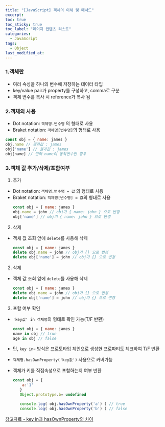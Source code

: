 ```yaml
---
title: "[JavaScript] 객체의 이해 및 메서드"
excerpt: 
toc: true
toc_sticky: true
toc_label: "페이지 컨텐츠 리스트"
categories:
  - JavaScript
tags:
  - Object
last_modified_at:
---
```


### **1.객체란**
- 여러 속성을 하나의 변수에 저장하는 데이터 타입
- key/value pair가 property를 구성하고, comma로 구분
- 객체 변수를 복사 시 reference가 복사 됨

### **2.객체의 사용**

- Dot notation: `객체명.변수명` 의 형태로 사용
- Braket notation: `객체명[변수명]`의 형태로 사용
```javascript
const obj = { name: james }
obj.name // 결과값 : james
obj['name'] // 결과값 : james
obj[name] // 만약 name이 동적변수인 경우
```

### **3.객체 값 추가/삭제/포함여부**

1. 추가
- Dot notation: `객체명.변수명 = 값` 의 형태로 사용
- Braket notation: `객체명[변수명] = 값`의 형태로 사용
   ```javascript
   const obj = { name: james }
   obj.name = john // obj가 { name: john } 으로 변경
   obj['name'] // obj기 { name: john } 으로 변경
   ```

2. 삭제
- 객체 값 조회 앞에 `delete`를 사용해 삭제
   ```javascript
   const obj = { name: james }
   delete obj.name = john // obj가 {} 으로 변경
   delete obj['name'] = john // obj가 {} 으로 변경   
   ```

2. 삭제
- 객체 값 조회 앞에 `delete`를 사용해 삭제
   ```javascript
   const obj = { name: james }
   delete obj.name = john // obj가 {} 으로 변경
   delete obj['name'] = john // obj가 {} 으로 변경   
   ```

3. 포함 여부 확인
- `'key값' in 객체명`의 형태로 확인 가능(T/F 반환)
   ```javascript
   const obj = { name: james }
   name in obj // true
   age in obj // false
   ```

- 단, `key in~` 방식은 프로토타입 체인으로 생성한 프로파티도 체크하여 T/F 반환  
- `객체명.hasOwnProperty('key값')` 사용으로 커버가능
- 객체가 키를 직접속성으로 포함하는지 여부 반환
   ```javascript
   const obj = {
	   a:'1'
      }
      Object.prototype.b= undefined

      console.log( obj.hasOwnProperty('a') ) // true
      console.log( obj.hasOwnProperty('b') ) // false
   ```

[참고자료 - key in과 hasOwnProperty의 차이](https://velog.io/@minong/Javascript-%EA%B0%9D%EC%B2%B4%EC%97%90-%ED%95%B4%EB%8B%B9-key%EA%B0%92%EC%9D%B4-%EC%A1%B4%EC%9E%AC%ED%95%98%EB%8A%94%EC%A7%80-%ED%99%95%EC%9D%B8%ED%95%98%EB%8A%94-%EB%B0%A9%EB%B2%95)

